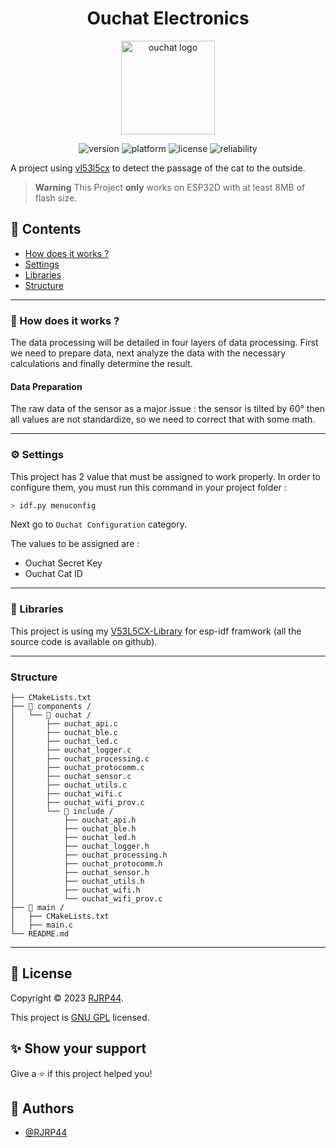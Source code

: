 <h1 align="center"> Ouchat Electronics </h1>
<p align="center">
<img align="center" src="https://ouchat.fr/ouchat.svg" alt="ouchat logo" width="150">
</p>

<p align="center"><img src="https://img.shields.io/badge/version-6.0.0-blue" alt="version">
<img src="https://img.shields.io/badge/framework-esp--idf-lightgrey" alt="platform">
<img src="https://img.shields.io/github/license/RJRP44/Ouchat-Electronics" alt="license">
<img src="https://v2.api.ouchat.fr/api/debug/reliability?cat=1uyq8" alt="reliability">
</p>


A project using [vl53l5cx](https://www.st.com/en/imaging-and-photonics-solutions/vl53l5cx.html) to detect the passage of the cat to the outside.

> **Warning**
> This Project **only** works on ESP32D with at least 8MB of flash size.

## 📌 Contents

* [How does it works ?](#how-does-it-works)
* [Settings](#settings)
* [Libraries](#libraries)
* [Structure](#structure)

---
### <a name="how-does-it-works">💭 How does it works ?</a>

The data processing will be detailed in four layers of data processing. First we need to prepare data, next analyze the data with the necessary calculations and finally determine the result.

#### Data Preparation

The raw data of the sensor as a major issue : the sensor is tilted by 60° then all values are not standardize, so we need to correct that with some math.

---
### <a name="settings"> ⚙ Settings</a>

This project has 2 value that must be assigned to work properly.
In order to configure them, you must run this command in your project folder :
```bash 
> idf.py menuconfig
```
Next go to `Ouchat Configuration` category. 

The values to be assigned are :
- Ouchat Secret Key
- Ouchat Cat ID

---

### <a name="libraries">💾 Libraries </a>

This project is using my [V53L5CX-Library](https://github.com/RJRP44/V53L5CX-Library) for esp-idf framwork (all the source code is available on github).

---
### Structure

```
├── CMakeLists.txt
├── 📁 components /        
│   └── 📁 ouchat /
│       ├── ouchat_api.c
│       ├── ouchat_ble.c
│       ├── ouchat_led.c
│       ├── ouchat_logger.c
│       ├── ouchat_processing.c
│       ├── ouchat_protocomm.c
│       ├── ouchat_sensor.c
│       ├── ouchat_utils.c
│       ├── ouchat_wifi.c
│       ├── ouchat_wifi_prov.c
│       └── 📁 include / 
│           ├── ouchat_api.h
│           ├── ouchat_ble.h
│           ├── ouchat_led.h
│           ├── ouchat_logger.h
│           ├── ouchat_processing.h
│           ├── ouchat_protocomm.h
│           ├── ouchat_sensor.h
│           ├── ouchat_utils.h
│           ├── ouchat_wifi.h
│           └── ouchat_wifi_prov.c
├── 📁 main /
│   ├── CMakeLists.txt
│   ├── main.c
└── README.md  
```
---

## 📝 License

Copyright © 2023 [RJRP44](https://www.github.com/RJRP44).

This project is [GNU GPL](https://www.gnu.org/licenses/gpl-3.0.fr.html)  licensed.

## ✨ Show your support

Give a ⭐️ if this project helped you!

## 👤 Authors

- [@RJRP44](https://www.github.com/RJRP44)


